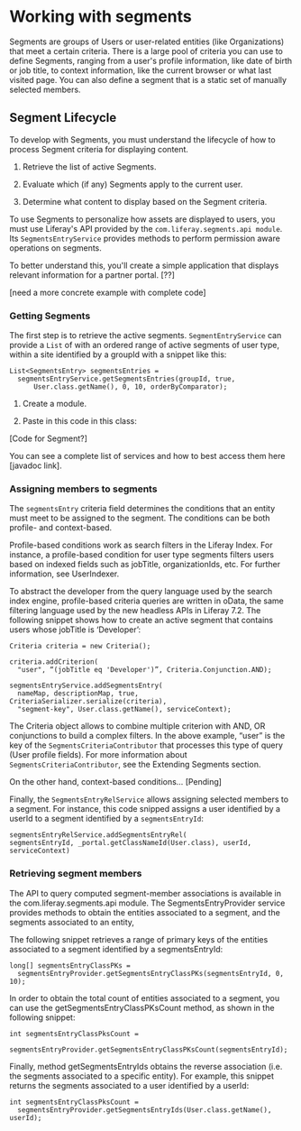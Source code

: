 # Working with segments

Segments are groups of Users or user-related entities (like Organizations) that 
meet a certain criteria. There is a large pool of criteria you can use to 
define Segments, ranging from a user's profile information, like date of 
birth or job title, to context information, like the current browser or what 
last visited page. You can also define a segment that is a static set of
manually selected members.

## Segment Lifecycle

To develop with Segments, you must understand the lifecycle of how to process 
Segment criteria for displaying content.

1.  Retrieve the list of active Segments.

2.  Evaluate which (if any) Segments apply to the current user.

3.  Determine what content to display based on the Segment criteria.

To use Segments to personalize how assets are displayed to users, you must use 
Liferay's API provided by the `com.liferay.segments.api module`. Its 
`SegmentsEntryService` provides methods to perform permission aware operations 
on segments.

To better understand this, you'll create a simple application that displays relevant information for a partner portal. [??]

[need a more concrete example with complete code]

### Getting Segments

The first step is to retrieve the active segments. `SegmentEntryService` can 
provide a `List` of with an ordered range of active segments of user type, 
within a site identified by a groupId with a snippet like this:

    List<SegmentsEntry> segmentsEntries = 
      segmentsEntryService.getSegmentsEntries(groupId, true, 
          User.class.getName(), 0, 10, orderByComparator);


1.  Create a module.

2.  Paste in this code in this class:

[Code for Segment?]

You can see a complete list of services and how to best access them here 
[javadoc link].

### Assigning members to segments

The `segmentsEntry` criteria field determines the conditions that an entity must meet to be assigned to the segment. The conditions can be both profile- and context-based. 

Profile-based conditions work as search filters in the Liferay Index. For instance, a profile-based condition for user type segments filters users based on indexed fields such as jobTitle, organizationIds, etc. For further information, see UserIndexer.

To abstract the developer from the query language used by the search index engine, profile-based criteria queries are written in oData, the same filtering language used by the new headless APIs in Liferay 7.2.
The following snippet shows how to create an active segment that contains users whose jobTitle is ‘Developer’:

    Criteria criteria = new Criteria();

    criteria.addCriterion(
      "user", “(jobTitle eq 'Developer')”, Criteria.Conjunction.AND);

    segmentsEntryService.addSegmentsEntry(
      nameMap, descriptionMap, true, CriteriaSerializer.serialize(criteria),
      "segment-key", User.class.getName(), serviceContext);

The Criteria object allows to combine multiple criterion with AND, OR 
conjunctions to build a complex filters. In the above example, “user” is the key of the `SegmentsCriteriaContributor` that processes this type of query (User profile fields). For more information about `SegmentsCriteriaContributor`, see the Extending Segments section.

On the other hand, context-based conditions… [Pending]

Finally, the `SegmentsEntryRelService` allows assigning selected members to a 
segment. For instance, this code snipped assigns a user identified by a userId 
to a segment identified by a `segmentsEntryId`:

    segmentsEntryRelService.addSegmentsEntryRel(
    segmentsEntryId, _portal.getClassNameId(User.class), userId, serviceContext)

### Retrieving segment members

The API to query computed segment-member associations is available in the com.liferay.segments.api module. The SegmentsEntryProvider service provides methods to obtain the entities associated to a segment, and the segments associated to an entity,

The following snippet retrieves a range of primary keys of the entities associated to a segment identified by a segmentsEntryId:

    long[] segmentsEntryClassPKs =
      segmentsEntryProvider.getSegmentsEntryClassPKs(segmentsEntryId, 0, 10);

In order to obtain the total count of entities associated to a segment, you can 
use the getSegmentsEntryClassPKsCount method, as shown in the following snippet:

    int segmentsEntryClassPksCount =
	  segmentsEntryProvider.getSegmentsEntryClassPKsCount(segmentsEntryId);

Finally, method getSegmentsEntryIds obtains the reverse association (i.e. the segments associated to a specific entity). For example, this snippet returns the segments associated to a user identified by a userId:

    int segmentsEntryClassPksCount =
	  segmentsEntryProvider.getSegmentsEntryIds(User.class.getName(), userId);
